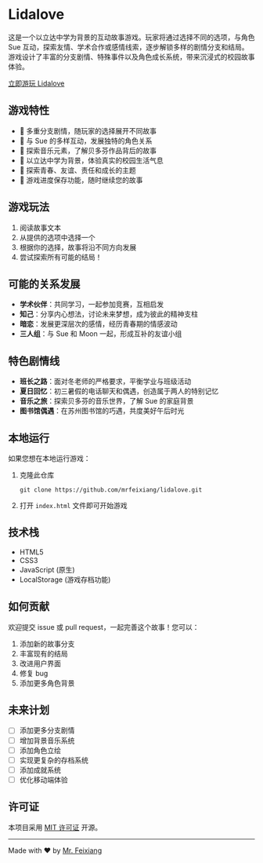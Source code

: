 # Lidalove

这是一个以立达中学为背景的互动故事游戏。玩家将通过选择不同的选项，与角色 Sue 互动，探索友情、学术合作或感情线索，逐步解锁多样的剧情分支和结局。游戏设计了丰富的分支剧情、特殊事件以及角色成长系统，带来沉浸式的校园故事体验。

[立即游玩 Lidalove](https://mrfeixiang.github.io/lidalove/) 

## 游戏特性

- 🌟 多重分支剧情，随玩家的选择展开不同故事
- 👭 与 Sue 的多样互动，发展独特的角色关系
- 🎵 探索音乐元素，了解贝多芬作品背后的故事
- 🏫 以立达中学为背景，体验真实的校园生活气息
- 💭 探索青春、友谊、责任和成长的主题
- 💾 游戏进度保存功能，随时继续您的故事

## 游戏玩法

1. 阅读故事文本
2. 从提供的选项中选择一个
3. 根据你的选择，故事将沿不同方向发展
4. 尝试探索所有可能的结局！

## 可能的关系发展

- **学术伙伴**：共同学习，一起参加竞赛，互相启发
- **知己**：分享内心想法，讨论未来梦想，成为彼此的精神支柱
- **暗恋**：发展更深层次的感情，经历青春期的情感波动
- **三人组**：与 Sue 和 Moon 一起，形成互补的友谊小组

## 特色剧情线

- **班长之路**：面对冬老师的严格要求，平衡学业与班级活动
- **夏日回忆**：初三暑假的电话聊天和偶遇，创造属于两人的特别记忆
- **音乐之旅**：探索贝多芬的音乐世界，了解 Sue 的家庭背景
- **图书馆偶遇**：在苏州图书馆的巧遇，共度美好午后时光

## 本地运行

如果您想在本地运行游戏：

1. 克隆此仓库
   ```
   git clone https://github.com/mrfeixiang/lidalove.git
   ```

2. 打开 `index.html` 文件即可开始游戏

## 技术栈

- HTML5
- CSS3
- JavaScript (原生)
- LocalStorage (游戏存档功能)

## 如何贡献

欢迎提交 issue 或 pull request，一起完善这个故事！您可以：

1. 添加新的故事分支
2. 丰富现有的结局
3. 改进用户界面
4. 修复 bug
5. 添加更多角色背景

## 未来计划

- [ ] 添加更多分支剧情
- [ ] 增加背景音乐系统
- [ ] 添加角色立绘
- [ ] 实现更复杂的存档系统
- [ ] 添加成就系统
- [ ] 优化移动端体验

## 许可证

本项目采用 [MIT 许可证](https://opensource.org/licenses/MIT) 开源。

---

Made with ❤️ by [Mr. Feixiang](https://github.com/mrfeixiang)
